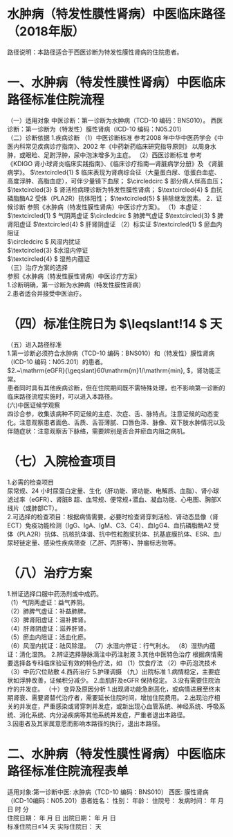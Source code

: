 # 水肿病（特发性膜性肾病）中医临床路径 （2018年版）  
路径说明：本路径适合于西医诊断为特发性膜性肾病的住院患者。  
# 一、水肿病（特发性膜性肾病）中医临床路径标准住院流程  
（一）适用对象 中医诊断：第一诊断为水肿病（TCD-10 编码：BNS010）。 西医诊断：第一诊断为（特发性）膜性肾病（ICD-10 编码：N05.201）  
（二）诊断依据 1.疾病诊断  （1）中医诊断标准 参考2008 年中华中医药学会《中医内科常见疾病诊疗指南》、2002 年《中药新药临床研究指导原则》 以周身水肿，或眼睑、足跗浮肿，尿中泡沫增多为主症。 （2）西医诊断标准 参考 《KDIGO 肾小球肾炎临床实践指南》、《临床诊疗指南—肾脏病学分册》及 《肾脏病学》。 $\textcircled{1} $ 临床表现为肾病综合征（大量蛋白尿、低蛋白血症、高度浮肿、高脂血症），可伴少量镜下血尿； $\circledcirc $ 部分病人伴高血压； $\textcircled{3} $ 肾活检病理诊断为特发性膜性肾病； $\textcircled{4} $ 血抗磷脂酶A2 受体（PLA2R）抗体阳性； $\textcircled{5} $ 排除继发因素。 2．证候诊断  参照《水肿病（特发性膜性肾病）中医诊疗方案》。 （1）本虚证： $\textcircled{1} $ 气阴两虚证  $\circledcirc $ 肺脾气虚证  $\textcircled{3} $ 脾肾阳虚证  $\textcircled{4} $ 肝肾阴虚证  （2）标实证 $\textcircled{1} $ 瘀血内阻证  
$\circledcirc $ 风湿内扰证  
$\textcircled{3} $水湿内停证  
$\textcircled{4} $ 湿热内蕴证  
（三）治疗方案的选择  
参照《水肿病（特发性膜性肾病）中医诊疗方案》  
1.诊断明确，第一诊断为水肿病（特发性膜性肾病）  
2.患者适合并接受中医治疗。  
# （四）标准住院日为 $\leqslant\!14 $ 天  
（五）进入路径标准  
1.第一诊断必须符合水肿病（TCD-10 编码：BNS010）和（特发性）膜性肾病（ICD-10 编码：N05.201）的患者。  
$2.~\mathrm{eGFR}{\geqslant}60\mathrm{m}1/\mathrm{min}, $，肾功能正常。  
患者同时具有其他疾病诊断，但在住院期间既不需特殊处理，也不影响第一诊断的临床路径流程实施时，可以进入本路径。  
(六)中医证候学观察  
四诊合参，收集该病种不同证候的主症、次症、舌、脉特点。注意证候的动态变化。注意观察患者面色、舌质、舌苔薄腻、口唇色泽、脉像、双下肢水肿情况以及伴随症状：注意观察舌下脉络，需要辨别是否合并瘀血内阻之病机。  
# （七）入院检查项目  
1.必需的检查项目  
尿常规、24 小时尿蛋白定量、生化（肝功能、肾功能、电解质、血脂）、肾小球滤过率（eGFR）、肾脏B 超、血常规、便常规+潜血、凝血功能、心电图、胸部X 线片（或肺部CT）。  
2.可选择的检查项目：根据病情需要，必要时检查肾穿刺活检、肾动态显像（肾ECT）免疫功能检测（IgG、IgA、IgM、C3、C4）、血IgG4、血抗磷脂酶A2 受体（PLA2R）抗体、抗核抗体谱、抗中性粒胞浆抗体、抗基底膜抗体、ESR、血/尿轻链定量、感染性疾病筛查（乙肝、丙肝等）、肿瘤标志物等。  
# （八）治疗方案  
1.辨证选择口服中药汤剂或中成药。  
（1）气阴两虚证：益气养阴。  
（2）肺脾气虚证：补益肺脾。  
（3）脾肾阳虚证：温补脾肾。  
（4）肝肾阴虚证：滋养肝肾。  
（5）瘀血内阻证：活血化瘀。  
（6）风湿内扰证：祛风除湿。 （7）水湿内停证：行气利水。 （8）湿热内蕴证：清化湿热。 2.辨证选择静脉滴注中药注射液  3.其他中医特色治疗 根据病情需要选择各专科临床验证有效的特色疗法，如 （1）饮食疗法 （2）中药泡洗技术 （3）中药穴位贴敷 4.西药治疗  5.护理调摄 （九）出院标准 1.病情稳定，主要症状如浮肿改善，证候积分减少。 2.血肌酐及eGFR 保持稳定。 3.没有需要住院治疗的并发症。 （十）变异及原因分析 1.出现肾功能急剧恶化，或病情进展至终末期肾衰、需要肾替代治疗者，需要延长住院时间，增加住院费用。 2.出现治疗相关的并发症，严重感染或肾穿刺并发症，或新出现心血管系统、神经系统、呼吸系统、消化系统、内分泌疾病等其他系统并发症，严重者退出本路径。  
3.因患者及其家属意愿而影响本路径的执行，退出本路径。  
# 二、水肿病（特发性膜性肾病）中医临床路径标准住院流程表单  
适用对象:第一诊断中医: 水肿病（TCD-10 编码：BNS010）      西医: 膜性肾病（ICD-10编码：N05.201）患者姓名：          性别：     年龄：   住院号：           发病时间：   年  月  日  时  分  
住院日期：   年  月  日 出院日期：   年  月   日  
标准住院日≤14 天                 实际住院日：       天  